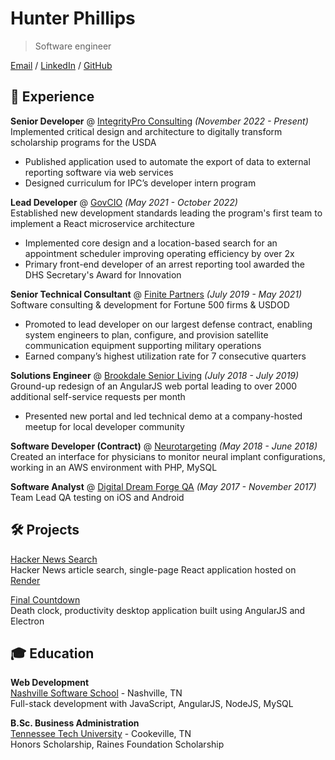 # Hunter Phillips

> Software engineer

[Email](mailto:hkphillips42@gmail.com) / [LinkedIn](https://www.linkedin.com/in/hunter-phillips/) / [GitHub](https://github.com/hunterphillips)

## 💼 Experience

**Senior Developer** @ [IntegrityPro Consulting](https://integritypro.com/) _(November 2022 - Present)_  
Implemented critical design and architecture to digitally transform scholarship programs for the USDA

- Published application used to automate the export of data to external reporting software via web services
- Designed curriculum for IPC’s developer intern program

**Lead Developer** @ [GovCIO](https://govcio.com/) _(May 2021 - October 2022)_  
Established new development standards leading the program's first team to implement a React microservice architecture

- Implemented core design and a location-based search for an appointment scheduler improving operating efficiency by over 2x
- Primary front-end developer of an arrest reporting tool awarded the DHS Secretary's Award for Innovation

**Senior Technical Consultant** @ [Finite Partners](https://finite-partners.com/) _(July 2019 - May 2021)_  
Software consulting & development for Fortune 500 firms & USDOD

- Promoted to lead developer on our largest defense contract, enabling system engineers to plan, configure, and provision satellite communication equipment supporting military operations
- Earned company’s highest utilization rate for 7 consecutive quarters

**Solutions Engineer** @ [Brookdale Senior Living](https://www.brookdale.com/en.html) _(July 2018 - July 2019)_  
Ground-up redesign of an AngularJS web portal leading to over 2000 additional self-service requests per month

- Presented new portal and led technical demo at a company-hosted meetup for local developer community

**Software Developer (Contract)** @ [Neurotargeting](https://www.linkedin.com/company/neurotargeting) _(May 2018 - June 2018)_  
Created an interface for physicians to monitor neural implant configurations, working in an AWS environment with PHP, MySQL

**Software Analyst** @ [Digital Dream Forge QA](https://www.digitaldreamforge.com/) _(May 2017 - November 2017)_  
Team Lead QA testing on iOS and Android  

## 🛠️ Projects

[Hacker News Search](https://hacker-news-search.onrender.com/)  
Hacker News article search, single-page React application hosted on [Render](https://render.com/)

[Final Countdown](https://github.com/hunterphillips/countdown)  
Death clock, productivity desktop application built using AngularJS and Electron  

## 🎓 Education

**Web Development**  
[Nashville Software School](https://nashvillesoftwareschool.com/) - Nashville, TN  
Full-stack development with JavaScript, AngularJS, NodeJS, MySQL

**B.Sc. Business Administration**  
[Tennessee Tech University](https://www.tntech.edu/) - Cookeville, TN  
Honors Scholarship, Raines Foundation Scholarship
